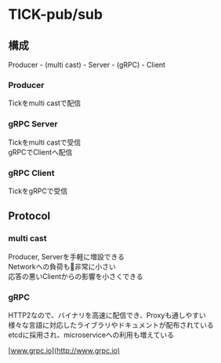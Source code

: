# TICK-pub/sub

## 構成
Producer - (multi cast) - Server - (gRPC) - Client

### Producer
Tickをmulti castで配信<br>

### gRPC Server
Tickをmulti castで受信<br>
gRPCでClientへ配信

### gRPC Client
TickをgRPCで受信

## Protocol
### multi cast
Producer, Serverを手軽に増設できる<br>
Networkへの負荷も非常に小さい<br>
応答の悪いClientからの影響を小さくできる

### gRPC
HTTP2なので、バイナリを高速に配信でき、Proxyも通しやすい<br>
様々な言語に対応したライブラリやドキュメントが配布されている<br>
etcdに採用され、microserviceへの利用も増えている

[www.grpc.io](http://www.grpc.io)
